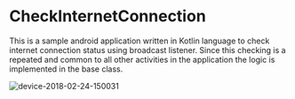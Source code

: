 # CheckInternetConnection
This is a sample android application written in Kotlin language to check internet connection status using broadcast listener. Since this checking is a repeated and common to all other activities in the application the logic is implemented in the base class.

![device-2018-02-24-150031](https://user-images.githubusercontent.com/6814816/36628873-99281cdc-1974-11e8-81e4-20a0b9a819ce.png)


